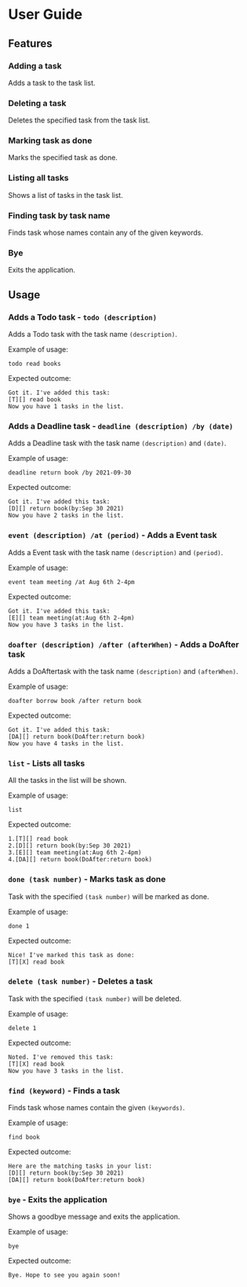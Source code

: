 # User Guide

## Features

### Adding a task

Adds a task to the task list.

### Deleting a task

Deletes the specified task from the task list.

### Marking task as done

Marks the specified task as done.

### Listing all tasks

Shows a list of tasks in the task list.

### Finding task by task name

Finds task whose names contain any of the given keywords.

### Bye

Exits the application.

## Usage

### Adds a Todo task - `todo (description)`

Adds a Todo task with the task name `(description)`.

Example of usage: 

`todo read books`

Expected outcome:

`Got it. I've added this task:`<br />
`[T][] read book`<br />
`Now you have 1 tasks in the list.`


### Adds a Deadline task - `deadline (description) /by (date)`

Adds a Deadline task with the task name `(description)` and `(date)`.

Example of usage: 

`deadline return book /by 2021-09-30`

Expected outcome:

`Got it. I've added this task:`<br />
`[D][] return book(by:Sep 30 2021)`<br />
`Now you have 2 tasks in the list.`

### `event (description) /at (period)` - Adds a Event task

Adds a Event task with the task name `(description)` and `(period)`.

Example of usage: 

`event team meeting /at Aug 6th 2-4pm`

Expected outcome:

`Got it. I've added this task:`<br />
`[E][] team meeting(at:Aug 6th 2-4pm)`<br />
`Now you have 3 tasks in the list.`

### `doafter (description) /after (afterWhen)` - Adds a DoAfter task

Adds a DoAftertask with the task name `(description)` and `(afterWhen)`.

Example of usage: 

`doafter borrow book /after return book`

Expected outcome:

`Got it. I've added this task:`<br />
`[DA][] return book(DoAfter:return book)`<br />
`Now you have 4 tasks in the list.`

### `list` - Lists all tasks

All the tasks in the list will be shown.

Example of usage: 

`list`

Expected outcome:

`1.[T][] read book`<br />
`2.[D][] return book(by:Sep 30 2021)`<br />
`3.[E][] team meeting(at:Aug 6th 2-4pm)`<br />
`4.[DA][] return book(DoAfter:return book)`


### `done (task number)` - Marks task as done

Task with the specified `(task number)` will be marked as done.

Example of usage: 

`done 1`

Expected outcome:

`Nice! I've marked this task as done:`<br />
`[T][X] read book`

### `delete (task number)` - Deletes a task

Task with the specified `(task number)` will be deleted.

Example of usage: 

`delete 1`

Expected outcome:

`Noted. I've removed this task:`<br />
`[T][X] read book`<br />
`Now you have 3 tasks in the list.`

### `find (keyword)` - Finds a task

Finds task whose names contain the given `(keywords)`.

Example of usage: 

`find book`

Expected outcome:

`Here are the matching tasks in your list:`<br />
`[D][] return book(by:Sep 30 2021)`<br />
`[DA][] return book(DoAfter:return book)`

### `bye` - Exits the application

Shows a goodbye message and exits the application.

Example of usage:

`bye`

Expected outcome:

`Bye. Hope to see you again soon!`

